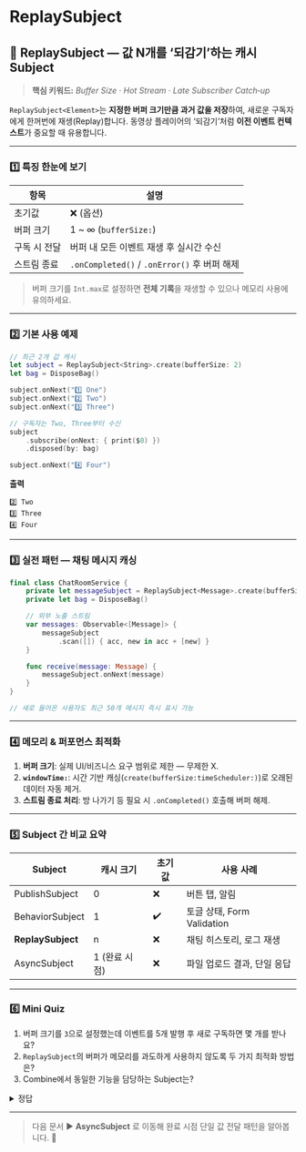 # ReplaySubject

## 🔁 ReplaySubject — 값 N개를 ‘되감기’하는 캐시 Subject

> **핵심 키워드:** _Buffer Size_ · _Hot Stream_ · _Late Subscriber Catch‑up_

`ReplaySubject<Element>`는 **지정한 버퍼 크기만큼 과거 값을 저장**하여, 새로운 구독자에게 한꺼번에 재생(Replay)합니다. 동영상 플레이어의 ‘되감기’처럼 **이전 이벤트 컨텍스트**가 중요할 때 유용합니다.

***

### 1️⃣ 특징 한눈에 보기

| 항목      | 설명                                      |
| ------- | --------------------------------------- |
| 초기값     | ❌ (옵션)                                  |
| 버퍼 크기   | 1 \~ ∞ (`bufferSize:`)                  |
| 구독 시 전달 | 버퍼 내 모든 이벤트 재생 후 실시간 수신                 |
| 스트림 종료  | `.onCompleted()` / `.onError()` 후 버퍼 해제 |

> 버퍼 크기를 `Int.max`로 설정하면 **전체 기록**을 재생할 수 있으나 메모리 사용에 유의하세요.

***

### 2️⃣ 기본 사용 예제

```swift
// 최근 2개 값 캐시
let subject = ReplaySubject<String>.create(bufferSize: 2)
let bag = DisposeBag()

subject.onNext("1️⃣ One")
subject.onNext("2️⃣ Two")
subject.onNext("3️⃣ Three")

// 구독자는 Two, Three부터 수신
subject
    .subscribe(onNext: { print($0) })
    .disposed(by: bag)

subject.onNext("4️⃣ Four")
```

**출력**

```
2️⃣ Two
3️⃣ Three
4️⃣ Four
```

***

### 3️⃣ 실전 패턴 — 채팅 메시지 캐싱

```swift
final class ChatRoomService {
    private let messageSubject = ReplaySubject<Message>.create(bufferSize: 50)
    private let bag = DisposeBag()

    // 외부 노출 스트림
    var messages: Observable<[Message]> {
        messageSubject
            .scan([]) { acc, new in acc + [new] }
    }

    func receive(message: Message) {
        messageSubject.onNext(message)
    }
}

// 새로 들어온 사용자도 최근 50개 메시지 즉시 표시 가능
```

***

### 4️⃣ 메모리 & 퍼포먼스 최적화

1. **버퍼 크기**: 실제 UI/비즈니스 요구 범위로 제한 — 무제한 X.
2. **`windowTime:`**: 시간 기반 캐싱(`create(bufferSize:timeScheduler:)`)로 오래된 데이터 자동 제거.
3. **스트림 종료 처리**: 방 나가기 등 필요 시 `.onCompleted()` 호출해 버퍼 해제.

***

### 5️⃣ Subject 간 비교 요약

| Subject           | 캐시 크기     | 초기값 | 사용 사례                  |
| ----------------- | --------- | --- | ---------------------- |
| PublishSubject    | 0         | ❌   | 버튼 탭, 알림               |
| BehaviorSubject   | 1         | ✔️  | 토글 상태, Form Validation |
| **ReplaySubject** | n         | ❌   | 채팅 히스토리, 로그 재생         |
| AsyncSubject      | 1 (완료 시점) | ❌   | 파일 업로드 결과, 단일 응답       |

***

### 6️⃣ Mini Quiz

1. 버퍼 크기를 `3`으로 설정했는데 이벤트를 5개 발행 후 새로 구독하면 몇 개를 받나요?
2. `ReplaySubject`의 버퍼가 메모리를 과도하게 사용하지 않도록 두 가지 최적화 방법은?
3. Combine에서 동일한 기능을 담당하는 Subject는?

<details>

<summary>정답</summary>

1. **3개** — 가장 최근 3개(이벤트 #3, #4, #5)를 재생 후 이후 실시간 값 수신.
2. **최적화 방법**
   * 버퍼 크기를 요구사항에 맞게 **작게 설정** (`bufferSize`).
   * 시간 제한 **`windowTime`** 인자를 사용해 오래된 이벤트를 자동 제거(`.create(bufferSize:timeInterval:scheduler:)`).
3. Combine의 **`ReplaySubject`**(Swift 5.10, CombineExt) 또는 서드파티 _CombineExt_ 패키지의 `ReplaySubject`가 유사 동작을 제공합니다.

</details>

***

> 다음 문서 ▶️ **AsyncSubject** 로 이동해 완료 시점 단일 값 전달 패턴을 알아봅니다. 🚀
